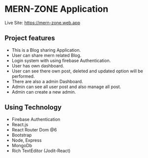 # MERN-ZONE Application

Live Site: https://mern-zone.web.app

## Project features
*  This is a Blog sharing Application.
*  User can share  mern related Blog.
*  Login system with using firebase Authentication.
*  User has own dashboard.
*  User can see there own post, deleted and updated option will be performed.
*  There are also a admin Dashboard.
*  Admin can see all user post and also manage all post.
*  Admin can create a new admin.

## Using Technology
*  Firebase Authentication
*  React.js
*  React Router Dom @6
*  Bootstrap
*  Node, Express
*  MongoDb
*  Rich TextEditor (Jodit-React)
